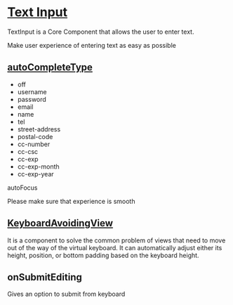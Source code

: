 # [Text Input](https://github.com/facebook/react-native-website/blob/master/docs/textinput.md)

TextInput is a Core Component that allows the user to enter text.

Make user experience of entering text as easy as possible

## [autoCompleteType](https://reactnative.dev/docs/textinput#autocompletetype)

- off
- username
- password
- email
- name
- tel
- street-address
- postal-code
- cc-number
- cc-csc
- cc-exp
- cc-exp-month
- cc-exp-year

autoFocus

Please make sure that experience is smooth

## [KeyboardAvoidingView](https://reactnative.dev/docs/keyboardavoidingview)

It is a component to solve the common problem of views that need to move out of the way of the virtual keyboard. It can automatically adjust either its height, position, or bottom padding based on the keyboard height.

## onSubmitEditing

Gives an option to submit from keyboard
